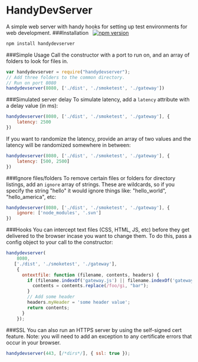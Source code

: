 HandyDevServer
===================
A simple web server with handy hooks for setting up test environments for web development.
###Installation &nbsp;  [![npm version](https://badge.fury.io/js/handydevserver.svg)](http://badge.fury.io/js/handydevserver)
```sh
npm install handydevserver
```
###Simple Usage
Call the constructor with a port to run on, and an array of folders to look for files in.
```javascript
var handydevserver = require("handydevserver");
// Add three folders to the common directory.
// Run on port 8080
handydevserver(8080, ['./dist', './smoketest', './gateway'])
```
###Simulated server delay
To simulate latency, add a ``latency`` attribute with a delay value (in ms):
```javascript
handydevserver(8080, ['./dist', './smoketest', './gateway'], {
    latency: 2500
})
```
If you want to randomize the latency, provide an array of two values and the latency will be randomized somewhere in between:
```javascript
handydevserver(8080, ['./dist', './smoketest', './gateway'], {
    latency: [500, 2500]
})
```
###Ignore files/folders
To remove certain files or folders for directory listings, add an ``ignore`` array of strings. These are wildcards, so if you specify the string "hello" it would ignore things like: "hello_world", "hello_america", etc:
```javascript
handydevserver(8080, ['./dist', './smoketest', './gateway'], {
    ignore: ['node_modules', '.svn']
})
```
###Hooks
You can intercept text files (CSS, HTML, JS, etc) before they get delivered to the browser incase you want to change them. To do this, pass a config object to your call to the constructor:
```javascript
handydevserver(
    8080,
   ['./dist', './smoketest', './gateway'],
    {
      ontextfile: function (filename, contents, headers) {
        if (filename.indexOf('gateway.js') || filename.indexOf('gateway.min.js')) {
          contents = contents.replace(/foo/gi, "bar");
        }
        // Add some header
        headers.myHeader = 'some header value';
        return contents;
      }
    });
```
###SSL
You can also run an HTTPS server by using the self-signed cert feature. Note: you will need to add an exception to any certificate errors that occur in your browser.
```javascript
handydevserver(443, [/*dirs*/], { ssl: true });
```